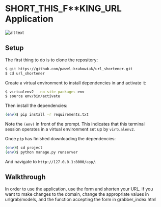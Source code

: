 # SHORT_THIS_F**KING_URL Application
![alt text](https://i.imgur.com/3JuiKk3.png)

## Setup

The first thing to do is to clone the repository:

```sh
$ git https://github.com/pawel-krakowiak/url_shortener.git
$ cd url_shortener
```

Create a virtual environment to install dependencies in and activate it:

```sh
$ virtualenv2 --no-site-packages env
$ source env/bin/activate
```

Then install the dependencies:

```sh
(env)$ pip install -r requirements.txt
```
Note the `(env)` in front of the prompt. This indicates that this terminal
session operates in a virtual environment set up by `virtualenv2`.

Once `pip` has finished downloading the dependencies:
```sh
(env)$ cd project
(env)$ python manage.py runserver
```
And navigate to `http://127.0.0.1:8000/app/`.

## Walkthrough

In order to use the application, use the form and shorten your URL. 
If you want to make changes to the domain, change the appropriate values 
in urlgrab/models, and the function accepting the form in grabber_index.html


